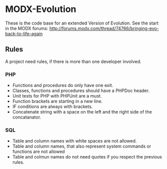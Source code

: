 MODX-Evolution
==============

These is the code base for an extended Version of Evolution.
See the start in the MODX forums: http://forums.modx.com/thread/74766/bringing-evo-back-to-life-again

## Rules ##

A project need rules, if there is more than one developer involved.

### PHP ###
* Functions and procedures do only have one exit.
* Classes, functions and procedures should have a PHPDoc header.
* Unit tests for PHP with PHPUnit are a must.
* Function brackets are starting in a new line.
* IF conditions are always with brackets.
* Concatenate string with a space on the left and the right side of the concatanator.

### SQL ###
* Table and column names with white spaces are not allowed.
* Table and column names, that also represent system commands or functions are not allowed
* Table and colmun names do not need quotes if you respect the previous rules.